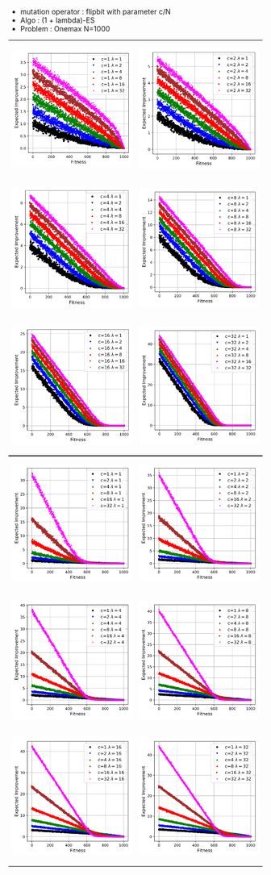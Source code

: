* mutation operator : flipbit with parameter c/N
* Algo : (1 + lambda)-ES
* Problem : Onemax N=1000

<TABLE border="0" align="center" style="margin: 0px auto;">
	<TR>
		<TD>
		<p align="center">
  			<img width="100%" height="100%" src="./Onemax_ExpectedImprovement_flipBitc1.svg">
		</p>
		</TD> 
		<TD>
		<p align="center">
  			<img width="100%" height="100%" src="./Onemax_ExpectedImprovement_flipBitc2.svg">
		</p>		
		</TD> 
	</TR>
	<TR>
		<TD>
		<p align="center">
  			<img width="100%" height="100%" src="./Onemax_ExpectedImprovement_flipBitc4.svg">
		</p>
		</TD> 
		<TD>
		<p align="center">
  			<img width="100%" height="100%" src="./Onemax_ExpectedImprovement_flipBitc8.svg">
		</p>		
		</TD> 
	</TR>
	<TR>
		<TD>
		<p align="center">
  			<img width="100%" height="100%" src="./Onemax_ExpectedImprovement_flipBitc16.svg">
		</p>
		</TD> 
		<TD>
		<p align="center">
  			<img width="100%" height="100%" src="./Onemax_ExpectedImprovement_flipBitc32.svg">
		</p>		
		</TD> 
	</TR>
</TABLE>



<TABLE border="0" align="center" style="margin: 0px auto;">
	<TR>
		<TD>
		<p align="center">
  			<img width="100%" height="100%" src="./Onemax_ExpectedImprovement_lambda1.svg">
		</p>
		</TD> 
		<TD>
		<p align="center">
  			<img width="100%" height="100%" src="./Onemax_ExpectedImprovement_lambda2.svg">
		</p>		
		</TD> 
	</TR>
	<TR>
		<TD>
		<p align="center">
  			<img width="100%" height="100%" src="./Onemax_ExpectedImprovement_lambda4.svg">
		</p>
		</TD> 
		<TD>
		<p align="center">
  			<img width="100%" height="100%" src="./Onemax_ExpectedImprovement_lambda8.svg">
		</p>		
		</TD> 
	</TR>
	<TR>
		<TD>
		<p align="center">
  			<img width="100%" height="100%" src="./Onemax_ExpectedImprovement_lambda16.svg">
		</p>
		</TD> 
		<TD>
		<p align="center">
  			<img width="100%" height="100%" src="./Onemax_ExpectedImprovement_lambda32.svg">
		</p>		
		</TD> 
	</TR>
</TABLE>
